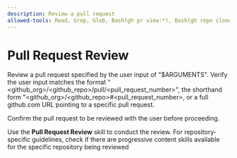 ```yaml
---
description: Review a pull request
allowed-tools: Read, Grep, Glob, Bash(gh pr view:*), Bash(gh repo clone:*), Bash(gh pr diff:*)
---
```


# Pull Request Review

Review a pull request specified by the user input of "$ARGUMENTS". Verify the user input matches the format "<github_org>/<github_repo>/pull/<pull_request_number>", the shorthand form "<github_org>/<github_repo>#<pull_request_number>, or a full github.com URL pointing to a specific pull request.

Confirm the pull request to be reviewed with the user before proceeding.

Use the **Pull Request Review** skill to conduct the review. For repository-specific guidelines, check if there are progressive content skills available for the specific repository being reviewed
